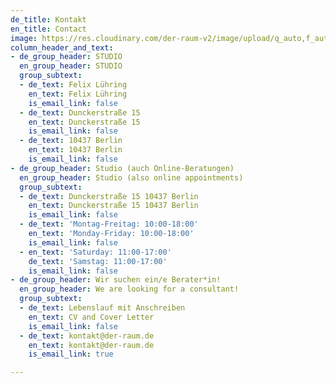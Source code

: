 ```yaml
---
de_title: Kontakt
en_title: Contact
image: https://res.cloudinary.com/der-raum-v2/image/upload/q_auto,f_auto,dpr_auto/v1614947617/DER-RAUM-Kueche-Holz-Lamellen-Kitchen_njsnwg_u2ydip.jpg
column_header_and_text:
- de_group_header: STUDIO
  en_group_header: STUDIO
  group_subtext:
  - de_text: Felix Lühring
    en_text: Felix Lühring
    is_email_link: false
  - de_text: Dunckerstraße 15
    en_text: Dunckerstraße 15
    is_email_link: false
  - de_text: 10437 Berlin
    en_text: 10437 Berlin
    is_email_link: false
- de_group_header: Studio (auch Online-Beratungen)
  en_group_header: Studio (also online appointments)
  group_subtext:
  - de_text: Dunckerstraße 15 10437 Berlin
    en_text: Dunckerstraße 15 10437 Berlin
    is_email_link: false
  - de_text: 'Montag-Freitag: 10:00-18:00'
    en_text: 'Monday-Friday: 10:00-18:00'
    is_email_link: false
  - en_text: 'Saturday: 11:00-17:00'
    de_text: 'Samstag: 11:00-17:00'
    is_email_link: false
- de_group_header: Wir suchen ein/e Berater*in!
  en_group_header: We are looking for a consultant!
  group_subtext:
  - de_text: Lebenslauf mit Anschreiben
    en_text: CV and Cover Letter
    is_email_link: false
  - de_text: kontakt@der-raum.de
    en_text: kontakt@der-raum.de
    is_email_link: true

---
```

